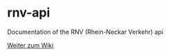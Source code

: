 rnv-api
=======

Documentation of the RNV (Rhein-Neckar Verkehr) api

[Weiter zum Wiki](https://github.com/silsha/rnv-api/wiki)
